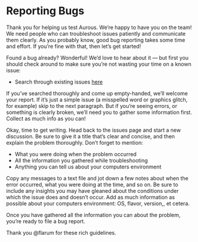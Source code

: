 # Reporting Bugs
Thank you for helping us test Aurous. We’re happy to have you on the team! We need people who can troubleshoot issues patiently and communicate them clearly. As you probably know, good bug reporting takes some time and effort. If you’re fine with that, then let’s get started!

Found a bug already? Wonderful! We’d love to hear about it — but first you should check around to make sure you’re not wasting your time on a known issue:

* Search through existing issues [here](https://github.com/AurousGroup/Bug-Tracker/issues)

If you’ve searched thoroughly and come up empty-handed, we’ll welcome your report. If it’s just a simple issue (a misspelled word or graphics glitch, for example) skip to the next paragraph. But if you’re seeing errors, or something is clearly broken, we’ll need you to gather some information first. Collect as much info as you can!


Okay, time to get writing. Head back to the issues page and start a new discussion. Be sure to give it a title that’s clear and concise, and then explain the problem thoroughly. Don’t forget to mention:

* What you were doing when the problem occurred
* All the information you gathered while troubleshooting
* Anything you can tell us about your computers environment

Copy any messages to a text file and jot down a few notes about when the error occurred, what you were doing at the time, and so on. Be sure to include any insights you may have gleaned about the conditions under which the issue does and doesn’t occur. Add as much information as possible about your computers environment: OS, flavor, version,, et cetera.

Once you have gathered all the information you can about the problem, you’re ready to file a bug report. 


Thank you @flarum for these rich guidelines. 

